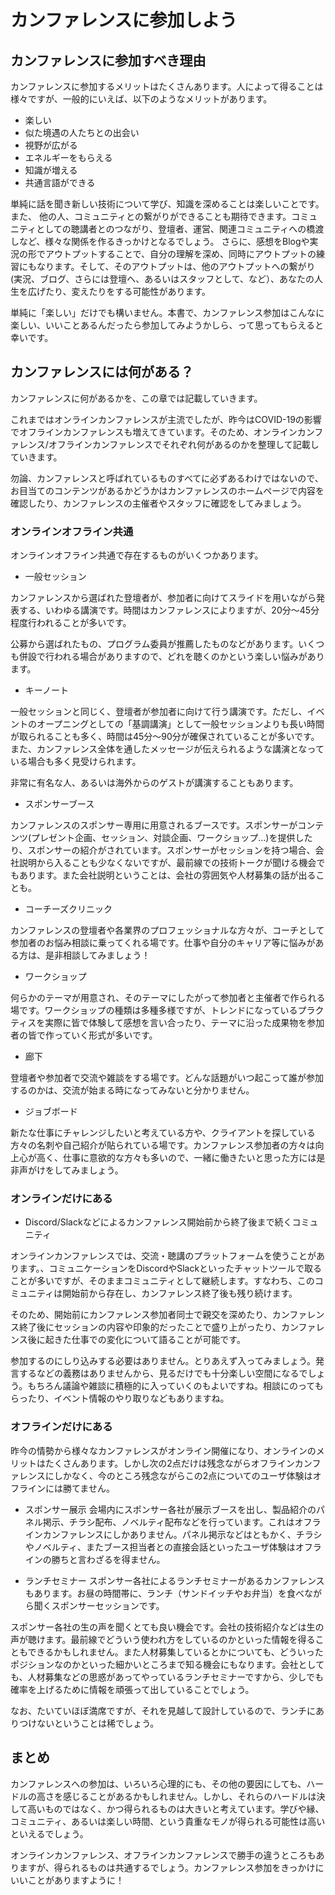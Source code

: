 # カンファレンスに参加しよう
## カンファレンスに参加すべき理由
カンファレンスに参加するメリットはたくさんあります。人によって得ることは様々ですが、一般的にいえば、以下のようなメリットがあります。

- 楽しい
- 似た境遇の人たちとの出会い
- 視野が広がる
- エネルギーをもらえる
- 知識が増える
- 共通言語ができる

単純に話を聞き新しい技術について学び、知識を深めることは楽しいことです。また、
他の人、コミュニティとの繋がりができることも期待できます。コミュニティとしての聴講者とのつながり、登壇者、運営、関連コミュニティへの橋渡しなど、様々な関係を作るきっかけとなるでしょう。
さらに、感想をBlogや実況の形でアウトプットすることで、自分の理解を深め、同時にアウトプットの練習にもなります。そして、そのアウトプットは、他のアウトプットへの繋がり(実況、ブログ、さらには登壇へ、あるいはスタッフとして、など）、あなたの人生を広げたり、変えたりをする可能性があります。

単純に「楽しい」だけでも構いません。本書で、カンファレンス参加はこんなに楽しい、いいことあるんだったら参加してみようかしら、って思ってもらえると幸いです。

## カンファレンスには何がある？

カンファレンスに何があるかを、この章では記載していきます。

これまではオンラインカンファレンスが主流でしたが、昨今はCOVID-19の影響でオフラインカンファレンスも増えてきています。そのため、オンラインカンファレンス/オフラインカンファレンスでそれぞれ何があるのかを整理して記載していきます。

勿論、カンファレンスと呼ばれているものすべてに必ずあるわけではないので、お目当てのコンテンツがあるかどうかはカンファレンスのホームページで内容を確認したり、カンファレンスの主催者やスタッフに確認をしてみましょう。

### オンラインオフライン共通
オンラインオフライン共通で存在するものがいくつかあります。

- 一般セッション

カンファレンスから選ばれた登壇者が、参加者に向けてスライドを用いながら発表する、いわゆる講演です。時間はカンファレンスによりますが、20分～45分程度行われることが多いです。

公募から選ばれたもの、プログラム委員が推薦したものなどがあります。いくつも併設で行われる場合がありますので、どれを聴くのかという楽しい悩みがあります。

- キーノート

一般セッションと同じく、登壇者が参加者に向けて行う講演です。ただし、イベントのオープニングとしての「基調講演」として一般セッションよりも長い時間が取られることも多く、時間は45分～90分が確保されていることが多いです。また、カンファレンス全体を通したメッセージが伝えられるような講演となっている場合も多く見受けられます。

非常に有名な人、あるいは海外からのゲストが講演することもあります。

- スポンサーブース

カンファレンスのスポンサー専用に用意されるブースです。スポンサーがコンテンツ(プレゼント企画、セッション、対談企画、ワークショップ...)を提供したり、スポンサーの紹介がされています。スポンサーがセッションを持つ場合、会社説明から入ることも少なくないですが、最前線での技術トークが聞ける機会でもあります。また会社説明ということは、会社の雰囲気や人材募集の話が出ることも。

- コーチーズクリニック

カンファレンスの登壇者や各業界のプロフェッショナルな方々が、コーチとして参加者のお悩み相談に乗ってくれる場です。仕事や自分のキャリア等に悩みがある方は、是非相談してみましょう！

- ワークショップ

何らかのテーマが用意され、そのテーマにしたがって参加者と主催者で作られる場です。ワークショップの種類は多種多様ですが、トレンドになっているプラクティスを実際に皆で体験して感想を言い合ったり、テーマに沿った成果物を参加者の皆で作っていく形式が多いです。

- 廊下

登壇者や参加者で交流や雑談をする場です。どんな話題がいつ起こって誰が参加するのかは、交流が始まる時になってみないと分かりません。

- ジョブボード

新たな仕事にチャレンジしたいと考えている方や、クライアントを探している方々の名刺や自己紹介が貼られている場です。カンファレンス参加者の方々は向上心が高く、仕事に意欲的な方々も多いので、一緒に働きたいと思った方には是非声がけをしてみましょう。

### オンラインだけにある
- Discord/Slackなどによるカンファレンス開始前から終了後まで続くコミュニティ

オンラインカンファレンスでは、交流・聴講のプラットフォームを使うことがあります。、コミュニケーションをDiscordやSlackといったチャットツールで取ることが多いですが、そのままコミュニティとして継続します。すなわち、このコミュニティは開始前から存在し、カンファレンス終了後も残り続けます。

そのため、開始前にカンファレンス参加者同士で親交を深めたり、カンファレンス終了後にセッションの内容や印象的だったことで盛り上がったり、カンファレンス後に起きた仕事での変化について語ることが可能です。

参加するのにしり込みする必要はありません。とりあえず入ってみましょう。発言するなどの義務はありませんから、見るだけでも十分楽しい空間になるでしょう。もちろん議論や雑談に積極的に入っていくのもよいですね。相談にのってもらったり、イベント情報のやり取りなどもありますね。

### オフラインだけにある
昨今の情勢から様々なカンファレンスがオンライン開催になり、オンラインのメリットはたくさんあります。しかし次の2点だけは残念ながらオフラインカンファレンスにしかなく、今のところ残念ながらこの2点についてのユーザ体験はオフラインには勝てません。

- スポンサー展示
会場内にスポンサー各社が展示ブースを出し、製品紹介のパネル掲示、チラシ配布、ノベルティ配布などを行っています。これはオフラインカンファレンスにしかありません。パネル掲示などはともかく、チラシやノベルティ、またブース担当者との直接会話といったユーザ体験はオフラインの勝ちと言わざるを得ません。

- ランチセミナー
スポンサー各社によるランチセミナーがあるカンファレンスもあります。お昼の時間帯に、ランチ（サンドイッチやお弁当）を食べながら聞くスポンサーセッションです。

スポンサー各社の生の声を聞くとても良い機会です。会社の技術紹介などは生の声が聴けます。最前線でどういう使われ方をしているのかといった情報を得ることもできるかもしれません。また人材募集しているとかについても、どういったポジションなのかといった細かいところまで知る機会にもなります。会社としても、人材募集などの思惑があってやっているランチセミナーですから、少しでも確率を上げるために情報を頑張って出していることでしょう。

なお、たいていほぼ満席ですが、それを見越して設計しているので、ランチにありつけないということは稀でしょう。


## まとめ
カンファレンスへの参加は、いろいろ心理的にも、その他の要因にしても、ハードルの高さを感じることがあるかもしれません。しかし、それらのハードルは決して高いものではなく、かつ得られるものは大きいと考えています。学びや縁、コミュニティ、あるいは楽しい時間、という貴重なモノが得られる可能性は高いといえるでしょう。

オンラインカンファレンス、オフラインカンファレンスで勝手の違うところもありますが、得られるものは共通するでしょう。カンファレンス参加をきっかけにいいことがありますように！